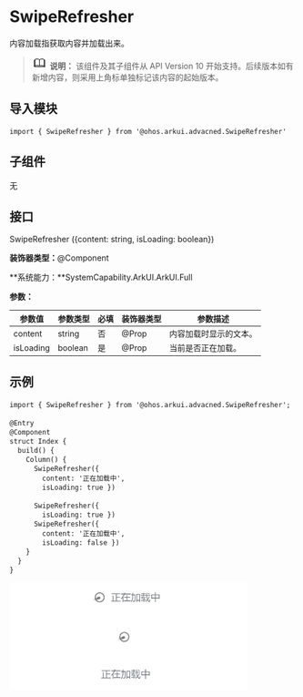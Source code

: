 # SwipeRefresher


内容加载指获取内容并加载出来。


> ![icon-note.gif](public_sys-resources/icon-note.gif) **说明：**
> 该组件及其子组件从 API Version 10 开始支持。后续版本如有新增内容，则采用上角标单独标记该内容的起始版本。


## 导入模块

```
import { SwipeRefresher } from '@ohos.arkui.advacned.SwipeRefresher'
```


## 子组件

无


## 接口

SwipeRefresher ({content: string, isLoading: boolean})

**装饰器类型：**\@Component

**系统能力：**SystemCapability.ArkUI.ArkUI.Full

**参数：**

| 参数值 | 参数类型 | 必填 | 装饰器类型 | 参数描述 | 
| -------- | -------- | -------- | -------- | -------- |
| content | string | 否 | \@Prop | 内容加载时显示的文本。 | 
| isLoading | boolean | 是 | \@Prop | 当前是否正在加载。 | 


## 示例

```
import { SwipeRefresher } from '@ohos.arkui.advacned.SwipeRefresher';

@Entry
@Component
struct Index {
  build() {
    Column() {
      SwipeRefresher({
        content: '正在加载中',
        isLoading: true })

      SwipeRefresher({
        isLoading: true })
      SwipeRefresher({
        content: '正在加载中',
        isLoading: false })
    }
  }
}
```

![Snipaste_2023-07-24_11-35-40](figures/Snipaste_2023-07-24_11-35-40.png)
